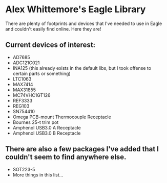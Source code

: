 Alex Whittemore's Eagle Library
===============================

There are plenty of footprints and devices that I've needed to use in Eagle and couldn't easily find online. Here they are!

Current devices of interest:
----------------------------
* AD7685
* ADC121C021
* INA125 (this already exists in the default libs, but I took offense to certain parts or something)
* LTC1063
* MAX7414
* MAX31855
* MC74VHC1GT126
* REF3333
* REG103
* SN754410
* Omega PCB-mount Thermocouple Receptacle
* Bournes 25-t trim pot
* Amphenol USB3.0 A Receptacle
* Amphenol USB3.0 B Receptacle

There are also a few packages I've added that I couldn't seem to find anywhere else.
------------------------------------------------------------------------------------
* SOT223-5
* More things in this list...